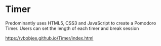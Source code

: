 # Timer
Predominantly uses HTML5, CSS3 and JavaScript to create a Pomodoro Timer. Users can set the length of each timer and break session 

https://vbobjee.github.io/Timer/index.html
